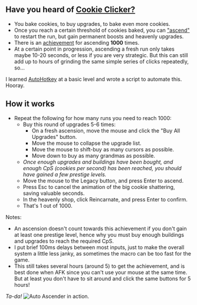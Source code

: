 ## Have you heard of [Cookie Clicker?](https://store.steampowered.com/app/1454400/Cookie_Clicker/)

- You bake cookies, to buy upgrades, to bake even more cookies.
- Once you reach a certain threshold of cookies baked, you can ["ascend"](https://cookieclicker.fandom.com/wiki/Ascension) to restart the run, but gain permanent boosts and heavenly upgrades.
- There is an [achievement](https://cookieclicker.fandom.com/wiki/Endless_cycle) for ascending **1000** times.
- At a certain point in progression, ascending a fresh run only takes maybe 10-20 seconds, or less if you are very strategic. But this can still add up to hours of grinding the same simple series of clicks repeatedly, so...

I learned [AutoHotkey](https://www.autohotkey.com/docs/v2/) at a basic level and wrote a script to automate this. Hooray.

## How it works
- Repeat the following for how many runs you need to reach 1000:
    - Buy this round of upgrades 5-6 times:
        - On a fresh ascension, move the mouse and click the "Buy All Upgrades" button.
        - Move the mouse to collapse the upgrade list.
        - Move the mouse to shift-buy as many cursors as possible.
        - Move down to buy as many grandmas as possible.
    - *Once enough upgrades and buildings have been bought, and enough CpS (cookies per second) has been reached, you should have gained a few prestige levels.*
    - Move the mouse to the Legacy button, and press Enter to ascend.
    - Press Esc to cancel the animation of the big cookie shattering, saving valuable seconds.
    - In the heavenly shop, click Reincarnate, and press Enter to confirm.
    - That's 1 out of 1000.

Notes:
- An ascension doesn't count towards this achievement if you don't gain at least one prestige level, hence why you must buy enough buildings and upgrades to reach the required CpS.
- I put brief 100ms delays between most inputs, just to make the overall system a little less janky, as sometimes the macro can be too fast for the game.
- This still takes several hours (around 5) to get the achievement, and is best done when AFK since you can't use your mouse at the same time. But at least you don't have to sit around and click the same buttons for 5 hours!

*Ta-da!*
![Auto Ascender in action.](https://github.com/NicholasR32/AutoAscender/blob/main/imgs/autoascender.gif)